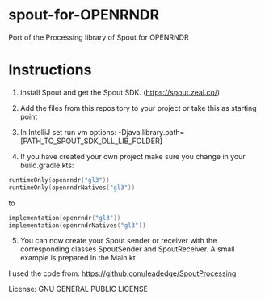 # spout-for-OPENRNDR
Port of the Processing library of Spout for OPENRNDR


# Instructions
1) install Spout and get the Spout SDK. (https://spout.zeal.co/)
2) Add the files from this repository to your project or take this as starting point
3) In IntelliJ set run vm options:
-Djava.library.path=[PATH_TO_SPOUT_SDK_DLL_LIB_FOLDER]

4) If you have created your own project make sure you change in your build.gradle.kts:
```kotlin
runtimeOnly(openrndr("gl3"))
runtimeOnly(openrndrNatives("gl3"))
```
to
```kotlin
implementation(openrndr("gl3"))
implementation(openrndrNatives("gl3"))
```
5) You can now create your Spout sender or receiver with the corresponding classes SpoutSender and SpoutReceiver. A small example is prepared in the Main.kt


I used the code from: https://github.com/leadedge/SpoutProcessing

License: GNU GENERAL PUBLIC LICENSE
